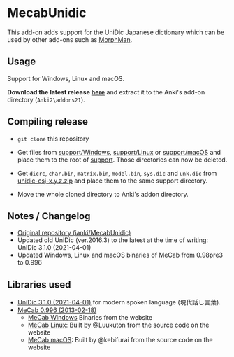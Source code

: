 # MecabUnidic

This add-on adds support for the UniDic Japanese dictionary which can be used by other add-ons such as [MorphMan](https://github.com/landonepps/MorphMan21).

## Usage

Support for Windows, Linux and macOS.

**Download the latest release [here](https://github.com/Luukuton/MecabUnidic/releases/tag/v1.2.1)** and extract it to the Anki's add-on directory (`Anki2\addons21`).

## Compiling release

- `git clone` this repository

- Get files from [support/Windows](support/Windows), [support/Linux](support/Linux) or [support/macOS](support/macOS) and place them to the root of [support](support). Those directories can now be deleted.

- Get `dicrc`, `char.bin`, `matrix.bin`, `model.bin`, `sys.dic` and `unk.dic` from [unidic-csj-x.y.z.zip](https://unidic.ninjal.ac.jp/download) and place them to the same support directory.

- Move the whole cloned directory to Anki's addon directory.

## Notes / Changelog

- [Original repository (ianki/MecabUnidic)](https://github.com/ianki/MecabUnidic)
- Updated old UniDic (ver.2016.3) to the latest at the time of writing: UniDic 3.1.0 (2021-04-01)
- Updated Windows, Linux and macOS binaries of MeCab from 0.98pre3 to 0.996

## Libraries used

- [UniDic 3.1.0 (2021-04-01)](https://unidic.ninjal.ac.jp/download#unidic_csj) for modern spoken language (現代話し言葉).
- [MeCab 0.996 (2013-02-18)](https://taku910.github.io/mecab/)
  - [MeCab Windows](support/Windows) Binaries from the website
  - [MeCab Linux](support/Linux): Built by @Luukuton from the source code on the website
  - [MeCab macOS](support/Linux): Built by @kebifurai from the source code on the website
